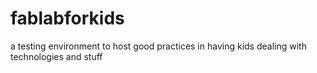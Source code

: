 # fablabforkids
a testing environment to host good practices in having kids dealing with technologies and stuff
